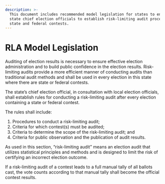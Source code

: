 ```yaml
---
description: >-
  This document includes recommended model legislation for states to enable
  state chief election officials to establish risk-limiting audit procedures for
  state and federal contests.
---
```


# RLA Model Legislation

Auditing of election results is necessary to ensure effective election administration and to build public confidence in the election results. Risk-limiting audits provide a more efficient manner of conducting audits than traditional audit methods and shall be used in every election in this state where there are state or federal contests.

The state’s chief election official, in consultation with local election officials, shall establish rules for conducting a risk-limiting audit after every election containing a state or federal contest.

The rules shall include:

1. Procedures to conduct a risk-limiting audit;
2. Criteria for which contest(s) must be audited;
3. Criteria to determine the scope of the risk-limiting audit; and
4. Criteria for public observation and the publication of audit results.

As used in this section, “risk-limiting  audit” means an election audit that utilizes statistical principles and methods and is designed to limit the risk of certifying an incorrect election outcome.

If a risk-limiting audit of a contest leads to a full manual tally of all ballots cast, the vote counts according to that manual tally shall become the official contest results.
